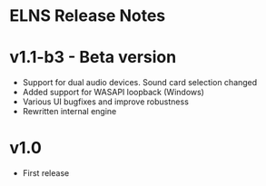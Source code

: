 # ELNS Release Notes

# v1.1-b3 - Beta version

* Support for dual audio devices. Sound card selection changed
* Added support for WASAPI loopback (Windows)
* Various UI bugfixes and improve robustness
* Rewritten internal engine


# v1.0

* First release
